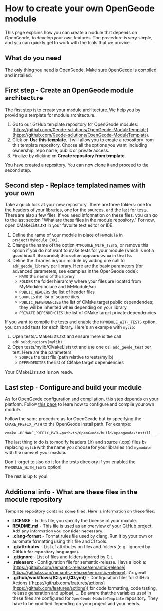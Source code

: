 # How to create your own OpenGeode module

This page explains how you can create a module that depends on OpenGeode, to develop your own features. The procedure is very simple, and you can quickly get to work with the tools that we provide.

## What do you need

The only thing you need is OpenGeode. Make sure OpenGeode is compiled and installed.

## First step - Create an OpenGeode module architecture

The first step is to create your module architecture. We help you by providing a template for module architecture.

1. Go to our GitHub template repository for OpenGeode modules: [https://github.com/Geode-solutions/OpenGeode-ModuleTemplate](https://github.com/Geode-solutions/OpenGeode-ModuleTemplate).
2. Click on **Use this template**. It will allow you to create a repository from this template repository. Choose all the options you want, including ownership, repo name, public or private access.
3. Finalize by clicking on **Create repository from template**.

You have created a repository. You can now clone it and proceed to the second step.

## Second step - Replace templated names with your own

Take a quick look at your new repository. There are three folders: one for the headers of your libraries, one for the sources, and the last for tests. There are also a few files. If you need information on these files, you can go to the last section "What are these files in the module repository." For now, open CMakeLists.txt in your favorite text editor or IDE.

1. Define the name of your module in place of `MyModule` in `project(MyModule CXX)`.
2. Change the name of the option `MYMODULE_WITH_TESTS`, or remove this option if you do not want to make tests for your module (which is not a good idea!). Be careful; this option appears twice in the file.
3. Define the libraries in your module by adding one call to `add_geode_library` per library. Here are the basic parameters (for advanced parameters, see examples in the OpenGeode code):
   - `NAME` the name of the library
   - `FOLDER` the folder hierarchy where your files are located from MyModule/include and MyModule/src
   - `PUBLIC_HEADERS` the list of header files
   - `SOURCES` the list of source files
   - `PUBLIC_DEPENDENCIES` the list of CMake target public dependencies; they will be inherited when depending on your library
   - `PRIVATE_DEPENDENCIES` the list of CMake target private dependencies

If you want to compile the tests and enable the `MYMODULE_WITH_TESTS` option, you can add tests for each library. Here's an example with `mylib`:

1. Open tests/CMakeLists.txt and ensure there is the call `add_subdirectory(mylib)`.
2. Open tests/mylib/CMakeLists.txt and use one call `add_geode_test` per test. Here are the parameters:
   - `SOURCE` the test file (path relative to tests/mylib)
   - `DEPENDENCIES` the list of CMake target dependencies

Your CMakeLists.txt is now ready.

## Last step - Configure and build your module

As for OpenGeode [configuration and compilation](/guides/compile-opengeode), this step depends on your platform. Follow [this page](/guides/compile-opengeode-module) to learn how to configure and compile your own module.

Follow the same procedure as for OpenGeode but by specifying the `CMAKE_PREFIX_PATH` to the OpenGeode install path. For example:

`cmake -DCMAKE_PREFIX_PATH=path/to/OpenGeode/build/opengeode/install ..`


The last thing to do is to modify headers (.h) and source (.cpp) files by replacing `mylib` with the name you choose for your libraries and `mymodule` with the name of your module.

Don't forget to also do it for the tests directory if you enabled the `MYMODULE_WITH_TESTS` option!

The rest is up to you!

## Additional info - What are these files in the module repository

Template repository contains some files. Here is information on these files:

- **LICENSE** - In this file, you specify the License of your module.
- **README.md** - This file is used as an overview of your GitHub project. Add any information you consider necessary.
- **.clang-format** - Format rules file used by clang. Run it by your own or automate formatting using this file and CI tools.
- **.gitattributes** - List of attributes on files and folders (e.g., ignored by GitHub for repository languages).
- **.gitignore** - List of files and folders ignored by Git.
- **.releaserc** - Configuration file for semantic-release. Have a look at [https://github.com/semantic-release/semantic-release](https://github.com/semantic-release/semantic-release); it's great!
- **.github/workflows/{CI.yml,CD.yml}** - Configuration files for GitHub Actions ([https://github.com/features/actions](https://github.com/features/actions)) for code formatting, code testing, release generation and upload, ... Be aware that the variables used in these files are configured for `OpenGeode-ModuleTemplate` repository. They have to be modified depending on your project and your needs.
